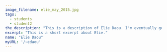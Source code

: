 ```yaml
---
image_filename: elie_may_2015.jpg
tags:
  - students
  - student2
the_description: "This is a description of Elie Daou. I'm eventually going to be on there might as well now."
excerpt: "This is a short excerpt about Elie."
name: "Elie Daou"
myURL: '/~edaou'
---
```


